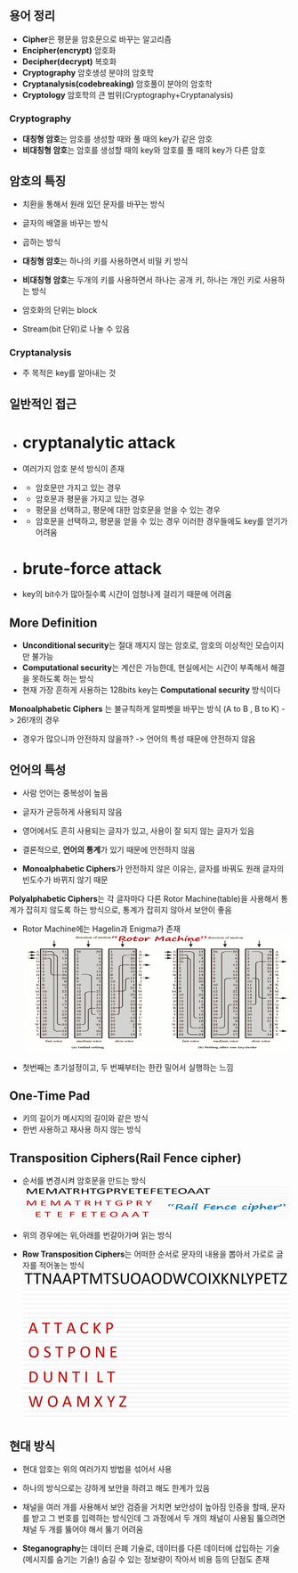 ## 용어 정리
- **Cipher**은 평문을 암호문으로 바꾸는 알고리즘
- **Encipher(encrypt)** 암호화
- **Decipher(decrypt)** 복호화
- **Cryptography** 암호생성 분야의 암호학
- **Cryptanalysis(codebreaking)** 암호풀이 분야의 암호학
- **Cryptology** 암호학의 큰 범위(Cryptography+Cryptanalysis)

### Cryptography
- **대칭형 암호**는 암호를 생성할 때와 풀 때의 key가 같은 암호
- **비대칭형 암호**는 암호를 생성할 때의 key와 암호를 풀 때의 key가 다른 암호

## 암호의 특징
- 치환을 통해서 원래 있던 문자를 바꾸는 방식
- 글자의 배열을 바꾸는 방식
- 곱하는 방식

- **대칭형 암호**는 하나의 키를 사용하면서 비밀 키 방식
- **비대칭형 암호**는 두개의 키를 사용하면서 하나는 공개 키, 하나는 개인 키로 사용하는 방식

- 암호화의 단위는 block 
- Stream(bit 단위)로 나눌 수 있음

### Cryptanalysis
- 주 목적은 key를 알아내는 것
## 일반적인 접근
- # **cryptanalytic attack**
- 여러가지 암호 분석 방식이 존재
- - 암호문만 가지고 있는 경우 
- -	암호문과 평문을 가지고 있는 경우
- -	평문을 선택하고, 평문에 대한 암호문을 얻을 수 있는 경우
- -	암호문을 선택하고, 평문을 얻을 수 있는 경우
이러한 경우들에도 key를 얻기가 어려움

- # **brute-force attack**
- key의 bit수가 많아질수록 시간이 엄청나게 걸리기 때문에 어려움

## More Definition
- **Unconditional security**는 절대 깨지지 않는 암호로, 암호의 이상적인 모습이지만 불가능
- **Computational security**는 계산은 가능한데, 현실에서는 시간이 부족해서 해결을 못하도록 하는 방식
- 현재 가장 흔하게 사용하는 128bits key는 **Computational security** 방식이다

**Monoalphabetic Ciphers** 는 불규칙하게 알파벳을 바꾸는 방식 (A to B , B to K) -> 26!개의 경우
- 경우가 많으니까 안전하지 않을까? -> 언어의 특성 때문에 안전하지 않음

## 언어의 특성
- 사람 언어는 중복성이 높음
- 글자가 균등하게 사용되지 않음
- 영어에서도 흔히 사용되는 글자가 있고, 사용이 잘 되지 않는 글자가 있음
- 결론적으로, **언어의 통계**가 있기 때문에 안전하지 않음

- **Monoalphabetic Ciphers**가 안전하지 않은 이유는, 글자를 바꿔도 원래 글자의 빈도수가 바뀌지 않기 때문

**Polyalphabetic Ciphers**는 각 글자마다 다른 Rotor Machine(table)을 사용해서 통계가 잡히지 않도록 하는 방식으로, 통계가 잡히지 않아서 보안이 좋음
- Rotor Machine에는 Hagelin과 Enigma가 존재
![alt text](image.png)

- 첫번째는 초기설정이고, 두 번째부터는 한칸 밀어서 실행하는 느낌

## One-Time Pad
- 키의 길이가 메시지의 길이와 같은 방식
- 한번 사용하고 재사용 하지 않는 방식

## Transposition Ciphers(Rail Fence cipher)
- 순서를 변경시켜 암호문을 만드는 방식
![alt text](image-1.png)
- 위의 경우에는 위,아래를 번갈아가며 읽는 방식

- **Row Transposition Ciphers**는 어떠한 순서로 문자의 내용을 뽑아서 가로로 글자를 적어놓는 방식
![alt text](image-2.png)

## 현대 방식
- 현대 암호는 위의 여러가지 방법을 섞어서 사용
- 하나의 방식으로는 강하게 보안을 하려고 해도 한계가 있음

- 채널을 여러 개를 사용해서 보안 검증을 거치면 보안성이 높아짐
    인증을 할때, 문자를 받고 그 번호를 입력하는 방식인데 그 과정에서 두 개의 채널이 사용됨
    뚫으려면 채널 두 개를 뚫어야 해서 뚫기 어려움

- **Steganography**는 데이터 은폐 기술로, 데이터를 다른 데이터에 삽입하는 기술 (메시지를 숨기는 기술!)
    숨길 수 있는 정보량이 작아서 비용 등의 단점도 존재


